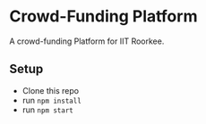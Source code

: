 # Crowd-Funding Platform
A crowd-funding Platform for IIT Roorkee.

## Setup
- Clone this repo
- run `npm install`
- run `npm start`
